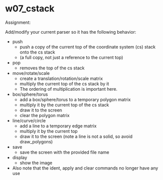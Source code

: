 # w07\_cstack

Assignment:

Add/modify your current parser so it has the following behavior:

* push
  * push a copy of the current top of the coordinate system (cs) stack onto the cs stack
  * (a full copy, not just a reference to the current top)
* pop
  * removes the top of the cs stack
* move/rotate/scale
  * create a translation/rotation/scale matrix
  * multiply the current top of the cs stack by it
  * The ordering of multiplication is important here.
* box/sphere/torus
  * add a box/sphere/torus to a temporary polygon matrix
  * multiply it by the current top of the cs stack
  * draw it to the screen
  * clear the polygon matrix
* line/curve/circle
  * add a line to a temporary edge matrix
  * multiply it by the current top
  * draw it to the screen (note a line is not a solid, so avoid draw\_polygons)
* save
    * save the screen with the provided file name
* display
    * show the image
* Also note that the ident, apply and clear commands no longer have any use
